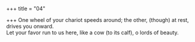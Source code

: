 +++
title = "04"

+++
One wheel of your chariot speeds around; the other, (though) at rest,  drives you onward.  
Let your favor run to us here, like a cow (to its calf), o lords of beauty.  